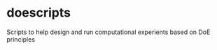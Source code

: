 doescripts
==========

Scripts to help design and run computational experients based on DoE principles 